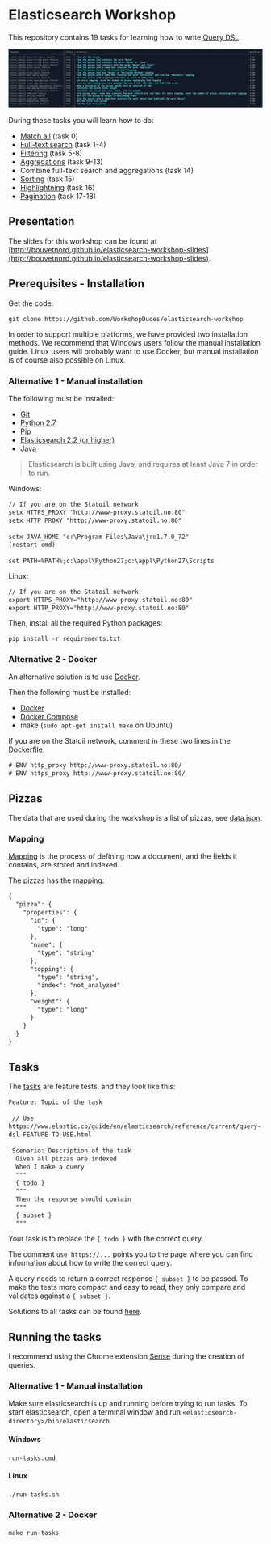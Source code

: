 # Elasticsearch Workshop  
 
This repository contains 19 tasks for learning how to write [Query DSL](https://www.elastic.co/guide/en/elasticsearch/reference/current/query-dsl.html).

![](tasks.png?raw=true)

During these tasks you will learn how to do:

* [Match all](https://www.elastic.co/guide/en/elasticsearch/reference/current/query-dsl-match-all-query.html) (task 0) 						
* [Full-text search](https://www.elastic.co/guide/en/elasticsearch/reference/current/full-text-queries.html) (task 1-4)
* [Filtering](https://www.elastic.co/guide/en/elasticsearch/reference/current/term-level-queries.html) (task 5-8)
* [Aggregations](https://www.elastic.co/guide/en/elasticsearch/reference/current/search-aggregations.html) (task 9-13)
* Combine full-text search and aggregations (task 14)
* [Sorting](https://www.elastic.co/guide/en/elasticsearch/reference/current/search-request-sort.html) (task 15)
* [Highlightning](https://www.elastic.co/guide/en/elasticsearch/reference/current/search-request-highlighting.html) (task 16)
* [Pagination](https://www.elastic.co/guide/en/elasticsearch/guide/current/pagination.html) (task 17-18) 

## Presentation 

The slides for this workshop can be found at [http://bouvetnord.github.io/elasticsearch-workshop-slides](http://bouvetnord.github.io/elasticsearch-workshop-slides).

## Prerequisites - Installation

Get the code:

```
git clone https://github.com/WorkshopDudes/elasticsearch-workshop
```

In order to support multiple platforms, we have provided two installation
methods. We recommend that Windows users follow the manual installation guide.
Linux users will probably want to use Docker, but manual installation is of
course also possible on Linux.

### Alternative 1 - Manual installation

The following must be installed:

* [Git](https://git-scm.com/downloads)
* [Python 2.7](https://www.python.org/downloads/)
* [Pip](https://pip.pypa.io/en/stable/installing/)
* [Elasticsearch 2.2 (or higher)](https://www.elastic.co/downloads/elasticsearch)
* [Java](http://www.oracle.com/technetwork/java/javase/downloads/index.html)

> Elasticsearch is built using Java, and requires at least Java 7 in order to run. 

Windows: 

```
// If you are on the Statoil network 
setx HTTPS_PROXY "http://www-proxy.statoil.no:80"
setx HTTP_PROXY "http://www-proxy.statoil.no:80"

setx JAVA_HOME "c:\Program Files\Java\jre1.7.0_72"
(restart cmd)

set PATH=%PATH%;c:\appl\Python27;c:\appl\Python27\Scripts
```

Linux:

```
// If you are on the Statoil network
export HTTPS_PROXY="http://www-proxy.statoil.no:80"
export HTTP_PROXY="http://www-proxy.statoil.no:80"
```

Then, install all the required Python packages:

```
pip install -r requirements.txt
```

### Alternative 2 - Docker
 
An alternative solution is to use [Docker](https://www.docker.com/what-docker). 

Then the following must be installed:

* [Docker](https://www.docker.com/)
* [Docker Compose](https://docs.docker.com/compose/)
* make (`sudo apt-get install make` on Ubuntu)

If you are on the Statoil network, comment in these two lines in the [Dockerfile](Dockerfile):

```
# ENV http_proxy http://www-proxy.statoil.no:80/
# ENV https_proxy http://www-proxy.statoil.no:80/
```

## Pizzas

The data that are used during the workshop is a list of pizzas, see [data.json](data.json).
 
### Mapping

[Mapping](https://www.elastic.co/guide/en/elasticsearch/reference/current/mapping.html) is the process of defining how a document, and the fields it contains, are stored and indexed.

The pizzas has the mapping:

```
{
  "pizza": {
    "properties": {
      "id": {
        "type": "long"
      },
      "name": {
        "type": "string"
      },
      "topping": {
        "type": "string",
        "index": "not_analyzed"
      },
      "weight": {
        "type": "long"
      }
    }
  }
}
```
## Tasks

The [tasks](tests_bdd) are feature tests, and they look like this:

```
Feature: Topic of the task
 
 // Use https://www.elastic.co/guide/en/elasticsearch/reference/current/query-dsl-FEATURE-TO-USE.html
 
 Scenario: Description of the task
  Given all pizzas are indexed
  When I make a query
  """
  { todo }
  """
  Then the response should contain
  """
  { subset }
  """
```

Your task is to replace the `{ todo }` with the correct query.  

The comment `use https://...` points you to the page where you can find information about how to write the correct query. 

A query needs to return a correct response `{ subset }` to be passed. To make the tests more compact and easy to read, they only compare and validates against a `{ subset }`. 

Solutions to all tasks can be found [here](solutions).

## Running the tasks

I recommend using the Chrome extension [Sense](https://chrome.google.com/webstore/detail/sense-beta/lhjgkmllcaadmopgmanpapmpjgmfcfig) during the creation of queries.

### Alternative 1 - Manual installation

Make sure elasticsearch is up and running before trying to run tasks. To start
elasticsearch, open a terminal window and run
`<elasticsearch-directory>/bin/elasticsearch`.

#### Windows

`run-tasks.cmd`

#### Linux

`./run-tasks.sh`

### Alternative 2 - Docker

`make run-tasks`



